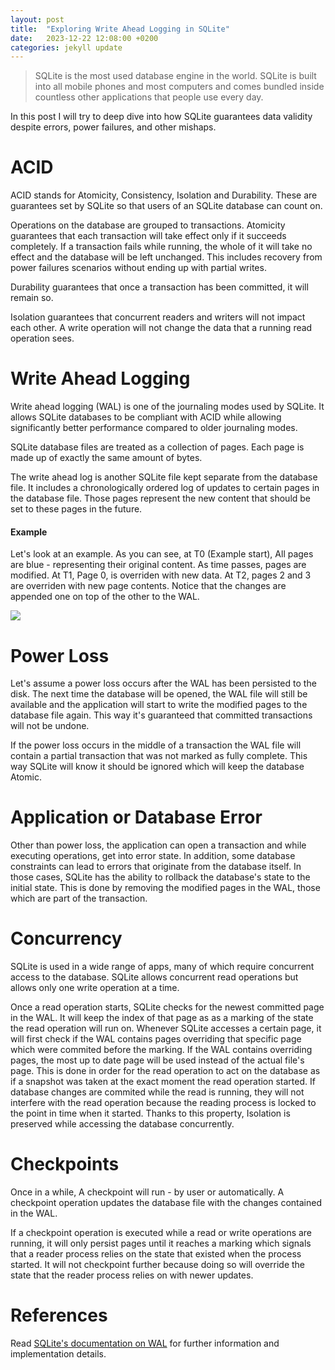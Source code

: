 ```yaml
---
layout: post
title:  "Exploring Write Ahead Logging in SQLite"
date:   2023-12-22 12:08:00 +0200
categories: jekyll update
---
```

<blockquote>SQLite is the most used database engine in the world. SQLite is built into all mobile phones and most computers and comes bundled inside countless other applications that people use every day.</blockquote>
In this post I will try to deep dive into how SQLite guarantees data validity despite errors, power failures, and other mishaps.

<h1>ACID</h1>
ACID stands for Atomicity, Consistency, Isolation and Durability. These are guarantees set by SQLite so that users of an SQLite database can count on.

Operations on the database are grouped to transactions. Atomicity guarantees that each transaction will take effect only if it succeeds completely. If a transaction fails while running, the whole of it will take no effect and the database will be left unchanged. This includes recovery from power failures scenarios without ending up with partial writes.

Durability guarantees that once a transaction has been committed, it will remain so.

Isolation guarantees that concurrent readers and writers will not impact each other. A write operation will not change the data that a running read operation sees.

<h1>Write Ahead Logging</h1>
Write ahead logging (WAL) is one of the journaling modes used by SQLite. It allows SQLite databases to be compliant with ACID while allowing significantly better performance compared to older journaling modes.

SQLite database files are treated as a collection of pages. Each page is made up of exactly the same amount of bytes.

The write ahead log is another SQLite file kept separate from the database file. It includes a chronologically ordered log of updates to certain pages in the database file. Those pages represent the new content that should be set to these pages in the future.

<h4>Example</h4>

Let's look at an example. As you can see, at T0 (Example start), All pages are blue - representing their original content. As time passes, pages are modified. At T1, Page 0, is overriden with new data. At T2, pages 2 and 3 are overriden with new page contents. Notice that the changes are appended one on top of the other to the WAL.

<img src="https://docs.google.com/drawings/d/e/2PACX-1vQi01fFBD3hDG5kV4dGc7WMaGznZ_sBgp0vl-_tNhS5Vy4OmGPpqjJPTfU1BPkTSahiv346lLFIVuZ-/pub?w=1440&amp;h=810">

<h1>Power Loss</h1>
Let's assume a power loss occurs after the WAL has been persisted to the disk. The next time the database will be opened, the WAL file will still be available and the application will start to write the modified pages to the database file again. This way it's guaranteed that committed transactions will not be undone.

If the power loss occurs in the middle of a transaction the WAL file will contain a partial transaction that was not marked as fully complete. This way SQLite will know it should be ignored which will keep the database Atomic.

<h1>Application or Database Error</h1>
Other than power loss, the application can open a transaction and while executing operations, get into error state. In addition, some database constraints can lead to errors that originate from the database itself. In those cases, SQLite has the ability to rollback the database's state to the initial state. This is done by removing the modified pages in the WAL, those which are part of the transaction.

<h1>Concurrency</h1>
SQLite is used in a wide range of apps, many of which require concurrent access to the database. SQLite allows concurrent read operations but allows only one write operation at a time.

Once a read operation starts, SQLite checks for the newest committed page in the WAL. It will keep the index of that page as as a marking of the state the read operation will run on. Whenever SQLite accesses a certain page, it will first check if the WAL contains pages overriding that specific page which were commited before the marking. If the WAL contains overriding pages, the most up to date page will be used instead of the actual file's page. This is done in order for the read operation to act on the database as if a snapshot was taken at the exact moment the read operation started. If database changes are commited while the read is running, they will not interfere with the read operation because the reading process is locked to the point in time when it started. Thanks to this property, Isolation is preserved while accessing the database concurrently.

<h1>Checkpoints</h1>
Once in a while, A checkpoint will run - by user or automatically. A checkpoint operation updates the database file with the changes contained in the WAL.

If a checkpoint operation is executed while a read or write operations are running, it will only persist pages until it reaches a marking which signals that a reader process relies on the state that existed when the process started. It will not checkpoint further because doing so will override the state that the reader process relies on with newer updates.

<h1>References</h1>
Read <a href="https://sqlite.org/wal.html" target="_blank">SQLite's documentation on WAL</a> for further information and implementation details.

